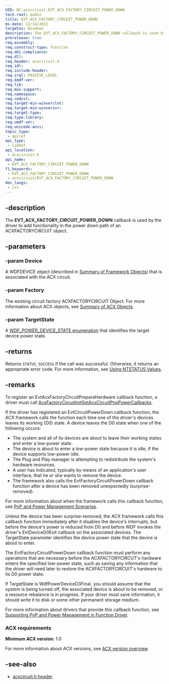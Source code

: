 ```yaml
---
UID: NC:acxcircuit.EVT_ACX_FACTORY_CIRCUIT_POWER_DOWN
tech.root: audio
title: EVT_ACX_FACTORY_CIRCUIT_POWER_DOWN
ms.date: 12/14/2022
targetos: Windows
description: The EVT_ACX_FACTORY_CIRCUIT_POWER_DOWN callback is used by the driver to add functionality in the power down path of an ACXFACTORYCIRCUIT object.
prerelease: true
req.assembly: 
req.construct-type: function
req.ddi-compliance: 
req.dll: 
req.header: acxcircuit.h
req.idl: 
req.include-header: 
req.irql: PASSIVE_LEVEL
req.kmdf-ver: 
req.lib: 
req.max-support: 
req.namespace: 
req.redist: 
req.target-min-winverclnt: 
req.target-min-winversvr: 
req.target-type: 
req.type-library: 
req.umdf-ver: 
req.unicode-ansi: 
topic_type:
 - apiref
api_type:
 - LibDef
api_location:
 - acxcircuit.h
api_name:
 - EVT_ACX_FACTORY_CIRCUIT_POWER_DOWN
f1_keywords:
 - EVT_ACX_FACTORY_CIRCUIT_POWER_DOWN
 - acxcircuit/EVT_ACX_FACTORY_CIRCUIT_POWER_DOWN
dev_langs:
 - c++
---
```


## -description

The **EVT_ACX_FACTORY_CIRCUIT_POWER_DOWN** callback is used by the driver to add functionality in the power down path of an ACXFACTORYCIRCUIT object.

## -parameters

### -param Device

A WDFDEVICE object (described in  [Summary of Framework Objects](/windows-hardware/drivers/wdf/summary-of-framework-objects)) that is associated with the ACX circuit.

### -param Factory

The existing circuit factory ACXFACTORYCIRCUIT Object. For more information about ACX objects, see [Summary of ACX Objects](/windows-hardware/drivers/audio/acx-summary-of-objects).

### -param TargetState

A [WDF_POWER_DEVICE_STATE enumeration](/windows-hardware/drivers/ddi/wdfdevice/ne-wdfdevice-_wdf_power_device_state) that identifies the target device power state.

## -returns

Returns `STATUS_SUCCESS` if the call was successful. Otherwise, it returns an appropriate error code. For more information, see [Using NTSTATUS Values](/windows-hardware/drivers/kernel/using-ntstatus-values).

## -remarks

To register an EvtAcxFactoryCircuitPrepareHardware callback function, a driver must call [AcxFactoryCircuitInitSetAcxCircuitPnpPowerCallbacks](nf-acxcircuit-acxfactorycircuitinitsetacxcircuitpnppowercallbacks.md).

If the driver has registered an EvtCircuitPowerDown callback function, the ACX framework calls the function each time one of the driver's devices leaves its working (D0) state. A device leaves the D0 state when one of the following occurs:

- The system and all of its devices are about to leave their working states and enter a low-power state.
- The device is about to enter a low-power state because it is idle, if the device supports low-power idle.
- The Plug and Play manager is attempting to redistribute the system's hardware resources.
- A user has indicated, typically by means of an application's user interface, that he or she wants to remove the device.
- The framework also calls the EvtFactoryCircuitPowerDown callback function after a device has been removed unexpectedly (surprise-removed).

For more information about when the framework calls this callback function, see [PnP and Power Management Scenarios](/windows-hardware/drivers/wdf/pnp-and-power-management-scenarios).

Unless the device has been surprise-removed, the ACX framework calls this callback function immediately after it disables the device's interrupts, but before the device's power is reduced from D0 and before WDF invokes the driver's EvtDeviceD0Exit callback on the associated devices. The TargetState parameter identifies the device power state that the device is about to enter.

The EvtFactoryCircuitPowerDown callback function must perform any operations that are necessary before the ACXFACTORYCIRCUT's hardware enters the specified low-power state, such as saving any information that the driver will need later to restore the ACXFACTORYCIRCUIT's hardware to its D0 power state.

If TargetState is WdfPowerDeviceD3Final, you should assume that the system is being turned off, the associated device is about to be removed, or a resource rebalance is in progress. If your driver must save information, it should write it to disk or some other permanent storage medium.

For more information about drivers that provide this callback function, see 
[Supporting PnP and Power Management in Function Driver](/windows-hardware/drivers/wdf/supporting-pnp-and-power-management-in-function-drivers).

### ACX requirements

**Minimum ACX version:** 1.0

For more information about ACX versions, see [ACX version overview](/windows-hardware/drivers/audio/acx-version-overview).

## -see-also

- [acxcircuit.h header](index.md)
